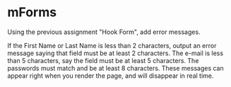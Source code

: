 # mForms
Using the previous assignment "Hook Form", add error messages.

If the First Name or Last Name is less than 2 characters, output an error message saying that field must be at least 2 characters.
The e-mail is less than 5 characters, say the field must be at least 5 characters.
The passwords must match and be at least 8 characters.
These messages can appear right when you render the page, and will disappear in real time.
